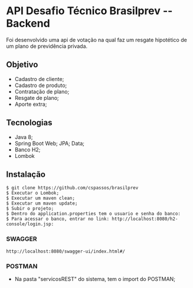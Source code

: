 # API Desafio  Técnico Brasilprev -- Backend

Foi desenvolvido uma api de votação na qual faz um resgate hipotético de um plano de previdência privada.

## Objetivo

* Cadastro de cliente;
* Cadastro de produto;
* Contratação de plano;
* Resgate de plano;
* Aporte extra;

## Tecnologias

* Java 8;
* Spring Boot Web; JPA; Data;
* Banco H2;
* Lombok

## Instalação

```
$ git clone https://github.com/cspassos/brasilprev
$ Executar o Lombok;
$ Executar um maven clean;
$ Executar um maven update;
$ Subir o projeto;
$ Dentro do application.properties tem o usuario e senha do banco:
$ Para acessar o banco, entrar no link: http://localhost:8080/h2-console/login.jsp:
```

### SWAGGER
```
http://localhost:8080/swagger-ui/index.html#/

```

### POSTMAN

* Na pasta "servicosREST" do sistema, tem o import do POSTMAN;


